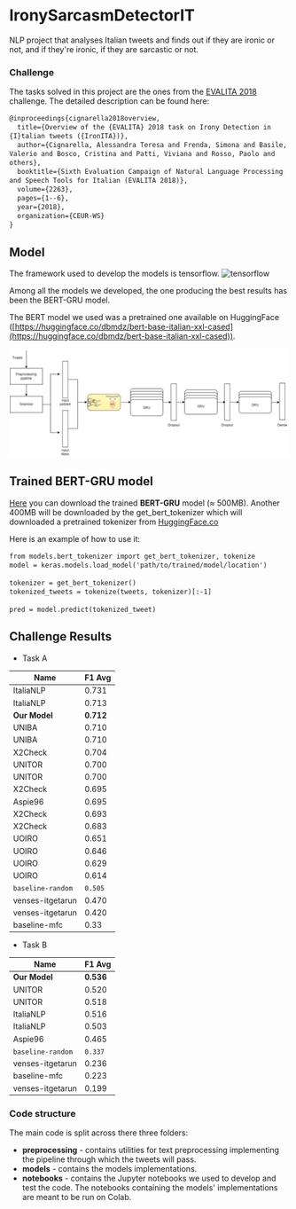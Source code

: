 # IronySarcasmDetectorIT
NLP project that analyses Italian tweets and finds out if they are ironic or not, and if they're ironic, if they are sarcastic or not.

### Challenge
The tasks solved in this project are the ones from the [EVALITA 2018](http://www.di.unito.it/~tutreeb/ironita-evalita18/index.html) challenge.
The detailed description can be found here:
    
    @inproceedings{cignarella2018overview,
      title={Overview of the {EVALITA} 2018 task on Irony Detection in {I}talian tweets ({IronITA})},
      author={Cignarella, Alessandra Teresa and Frenda, Simona and Basile, Valerio and Bosco, Cristina and Patti, Viviana and Rosso, Paolo and others},
      booktitle={Sixth Evaluation Campaign of Natural Language Processing and Speech Tools for Italian (EVALITA 2018)},
      volume={2263},
      pages={1--6},
      year={2018},
      organization={CEUR-WS}
    }

## Model
The framework used to develop the models is  tensorflow.
![tensorflow](https://upload.wikimedia.org/wikipedia/commons/2/2d/Tensorflow_logo.svg)

Among all the models we developed, the one producing the best results
has been the BERT-GRU model.

The BERT model we used was a pretrained one available on HuggingFace ([https://huggingface.co/dbmdz/bert-base-italian-xxl-cased](https://huggingface.co/dbmdz/bert-base-italian-xxl-cased)).

![BERTGRUMODEL](https://github.com/gerzin/IronySarcasmDetectorIT/blob/media/.media/bert_gru.jpg)

## Trained BERT-GRU model


[Here](https://mega.nz/file/SaJlnIaR#ujK04KL6z_EKTVNS4K5SaSyhqkW1haKnKH0Xl53pbPQ) you can download the trained **BERT-GRU** model (≈ 500MB).
Another 400MB will be downloaded by the get_bert_tokenizer which will downloaded a pretrained tokenizer
from [HuggingFace.co](https://huggingface.co/)

Here is an example of how to use it:
    
    from models.bert_tokenizer import get_bert_tokenizer, tokenize
    model = keras.models.load_model('path/to/trained/model/location')
    
    tokenizer = get_bert_tokenizer()
    tokenized_tweets = tokenize(tweets, tokenizer)[:-1]
    
    pred = model.predict(tokenized_tweet)

## Challenge Results

 * Task A

| Name             	| F1 Avg    	|
|------------------	|-----------	|
| ItaliaNLP        	| 0.731     	|
| ItaliaNLP        	| 0.713     	|
| **Our Model**     	| **0.712** 	|
| UNIBA            	| 0.710     	|
| UNIBA            	| 0.710     	|
| X2Check          	| 0.704     	|
| UNITOR           	| 0.700     	|
| UNITOR           	| 0.700     	|
| X2Check          	| 0.695     	|
| Aspie96          	| 0.695     	|
| X2Check          	| 0.693     	|
| X2Check          	| 0.683     	|
| UOIRO            	| 0.651     	|
| UOIRO            	| 0.646     	|
| UOIRO            	| 0.629     	|
| UOIRO            	| 0.614     	|
| `baseline-random` |    `0.505`    |
| venses-itgetarun 	| 0.470     	|
| venses-itgetarun 	| 0.420     	|
| baseline-mfc     	| 0.33      	|

* Task B

| Name             	| F1 Avg 	|
|------------------	|--------	|
| **Our Model**    	| **0.536** |
| UNITOR           	| 0.520  	|
| UNITOR           	| 0.518  	|
| ItaliaNLP        	| 0.516  	|
| ItaliaNLP        	| 0.503  	|
| Aspie96          	| 0.465  	|
| `baseline-random` | `0.337`  	|
| venses-itgetarun 	| 0.236  	|
| baseline-mfc     	| 0.223  	|
| venses-itgetarun 	| 0.199  	|

    
### Code structure
The main code is split across there three folders:
* __preprocessing__ - contains utilities for text preprocessing implementing the pipeline through which the tweets will pass.
* __models__ - contains the models implementations.
* __notebooks__ - contains the Jupyter notebooks we used to develop and test the code. The notebooks containing the models' implementations are meant to be run on Colab.




